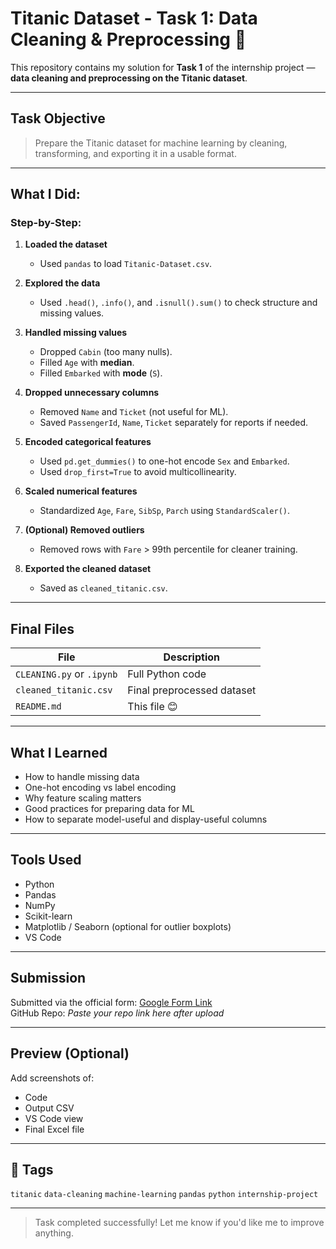 # Titanic Dataset - Task 1: Data Cleaning & Preprocessing 🚢

This repository contains my solution for **Task 1** of the internship project — **data cleaning and preprocessing on the Titanic dataset**.

---

##  Task Objective

> Prepare the Titanic dataset for machine learning by cleaning, transforming, and exporting it in a usable format.

---

##  What I Did:

###  Step-by-Step:

1. **Loaded the dataset**
   - Used `pandas` to load `Titanic-Dataset.csv`.

2. **Explored the data**
   - Used `.head()`, `.info()`, and `.isnull().sum()` to check structure and missing values.

3. **Handled missing values**
   - Dropped `Cabin` (too many nulls).
   - Filled `Age` with **median**.
   - Filled `Embarked` with **mode** (`S`).

4. **Dropped unnecessary columns**
   - Removed `Name` and `Ticket` (not useful for ML).
   - Saved `PassengerId`, `Name`, `Ticket` separately for reports if needed.

5. **Encoded categorical features**
   - Used `pd.get_dummies()` to one-hot encode `Sex` and `Embarked`.
   - Used `drop_first=True` to avoid multicollinearity.

6. **Scaled numerical features**
   - Standardized `Age`, `Fare`, `SibSp`, `Parch` using `StandardScaler()`.

7. **(Optional) Removed outliers**
   - Removed rows with `Fare` > 99th percentile for cleaner training.

8. **Exported the cleaned dataset**
   - Saved as `cleaned_titanic.csv`.

---

##  Final Files

| File | Description |
|------|-------------|
| `CLEANING.py` or `.ipynb` | Full Python code |
| `cleaned_titanic.csv` | Final preprocessed dataset |
| `README.md` | This file 😊 |

---

##  What I Learned

- How to handle missing data
- One-hot encoding vs label encoding
- Why feature scaling matters
- Good practices for preparing data for ML
- How to separate model-useful and display-useful columns

---

##  Tools Used

- Python
- Pandas
- NumPy
- Scikit-learn
- Matplotlib / Seaborn (optional for outlier boxplots)
- VS Code

---

##  Submission

Submitted via the official form: [Google Form Link](https://forms.gle/8Gm83s53KbyXs3Ne9)  
GitHub Repo: _Paste your repo link here after upload_

---

##  Preview (Optional)

Add screenshots of:
- Code
- Output CSV
- VS Code view
- Final Excel file

---

## 🏁 Tags

`titanic` `data-cleaning` `machine-learning` `pandas` `python` `internship-project`

---

>  Task completed successfully! Let me know if you'd like me to improve anything.
